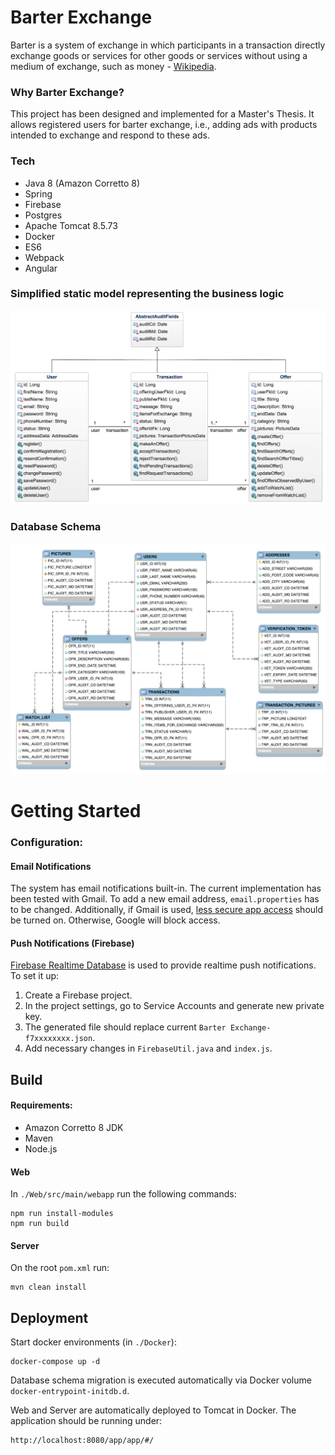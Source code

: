 # Barter Exchange
Barter is a system of exchange in which participants in a transaction directly exchange goods or services for other goods or services without using a medium of exchange, such as money - [Wikipedia](https://en.wikipedia.org/wiki/Barter).

### Why Barter Exchange?

This project has been designed and implemented for a Master's Thesis. It allows registered users for barter exchange, i.e., adding ads with products intended to exchange and respond to these ads.

### Tech
- Java 8 (Amazon Corretto 8)
- Spring
- Firebase
- Postgres
- Apache Tomcat 8.5.73
- Docker
- ES6
- Webpack
- Angular

### Simplified static model representing the business logic
![static model](https://raw.githubusercontent.com/gpiecyk/barter-exchange/main/Server/src/main/resources/images/StaticModel.png)

### Database Schema
![database schema](https://raw.githubusercontent.com/gpiecyk/barter-exchange/main/Server/src/main/resources/images/DatabaseSchema.png)

# Getting Started

### Configuration:

#### Email Notifications
The system has email notifications built-in. The current implementation has been tested with Gmail. To add a new email address, `email.properties` has to be changed. Additionally, if Gmail is used, [less secure app access](https://support.google.com/accounts/answer/6010255) should be turned on. Otherwise, Google will block access.

#### Push Notifications (Firebase)
[Firebase Realtime Database](https://firebase.google.com/products/realtime-database) is used to provide realtime push notifications.
To set it up:
1. Create a Firebase project.
2. In the project settings, go to Service Accounts and generate new private key.
3. The generated file should replace current `Barter Exchange-f7xxxxxxxx.json`.
4. Add necessary changes in `FirebaseUtil.java` and `index.js`.

## Build
#### Requirements:
- Amazon Corretto 8 JDK
- Maven
- Node.js

#### Web
In `./Web/src/main/webapp` run the following commands:
```
npm run install-modules
npm run build
```
#### Server
On the root `pom.xml` run:
```
mvn clean install
```

## Deployment
Start docker environments (in `./Docker`):
```
docker-compose up -d
```
Database schema migration is executed automatically via Docker volume `docker-entrypoint-initdb.d`.

Web and Server are automatically deployed to Tomcat in Docker. The application should be running under:
```
http://localhost:8080/app/app/#/
```
